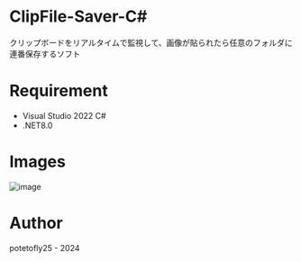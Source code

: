 # ClipFile-Saver-C#

クリップボードをリアルタイムで監視して、画像が貼られたら任意のフォルダに連番保存するソフト


# Requirement

* Visual Studio 2022 C#
* .NET8.0

# Images
![image](https://github.com/potetofly25/clipfile-saver-c/assets/146954406/4ad7b02b-44d3-42c3-9952-eeaf4c6c3f6d)

# Author
potetofly25 - 2024
